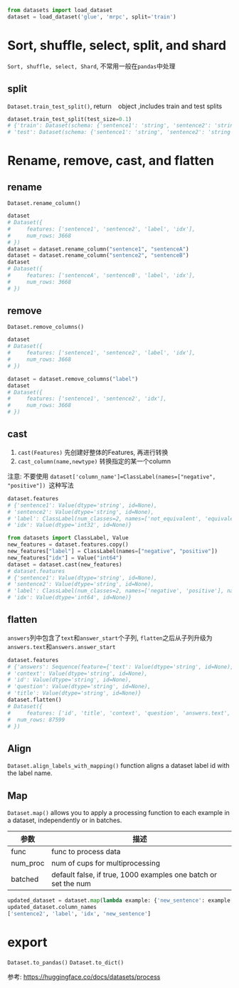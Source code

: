 
```python
from datasets import load_dataset
dataset = load_dataset('glue', 'mrpc', split='train')
```

# Sort, shuffle, select, split, and shard
`Sort, shuffle, select, Shard`, 不常用一般在`pandas`中处理

## split
`Dataset.train_test_split()`, return ` ` object ,includes train and test splits

```python
dataset.train_test_split(test_size=0.1)
# {'train': Dataset(schema: {'sentence1': 'string', 'sentence2': 'string', 'label': 'int64', 'idx': 'int32'}, num_rows: 3301),
# 'test': Dataset(schema: {'sentence1': 'string', 'sentence2': 'string', 'label': 'int64', 'idx': 'int32'}, num_rows: 367)}
```


# Rename, remove, cast, and flatten

## rename

`Dataset.rename_column()`

```python
dataset
# Dataset({
#     features: ['sentence1', 'sentence2', 'label', 'idx'],
#     num_rows: 3668
# })
dataset = dataset.rename_column("sentence1", "sentenceA")
dataset = dataset.rename_column("sentence2", "sentenceB")
dataset
# Dataset({
#     features: ['sentenceA', 'sentenceB', 'label', 'idx'],
#     num_rows: 3668
# })

```

## remove

`Dataset.remove_columns()`

```python
dataset
# Dataset({
#     features: ['sentence1', 'sentence2', 'label', 'idx'],
#     num_rows: 3668
# })

dataset = dataset.remove_columns("label")
dataset
# Dataset({
#     features: ['sentence1', 'sentence2', 'idx'],
#     num_rows: 3668
# })

```

## cast

1. `cast(Features)` 先创建好整体的Features, 再进行转换
2. `cast_column(name,newtype)` 转换指定的某一个column

注意:
不要使用 `dataset['column_name']=ClassLabel(names=["negative", "positive"]) `这种写法

```python
dataset.features
# {'sentence1': Value(dtype='string', id=None),
# 'sentence2': Value(dtype='string', id=None),
# 'label': ClassLabel(num_classes=2, names=['not_equivalent', 'equivalent'], names_file=None, id=None),
# 'idx': Value(dtype='int32', id=None)}

from datasets import ClassLabel, Value
new_features = dataset.features.copy()
new_features["label"] = ClassLabel(names=["negative", "positive"])
new_features["idx"] = Value("int64")
dataset = dataset.cast(new_features)
# dataset.features
# {'sentence1': Value(dtype='string', id=None),
# 'sentence2': Value(dtype='string', id=None),
# 'label': ClassLabel(num_classes=2, names=['negative', 'positive'], names_file=None, id=None),
# 'idx': Value(dtype='int64', id=None)}

```

## flatten
`answers`列中包含了`text`和`answer_start`个子列, `flatten`之后从子列升级为 `answers.text`和`answers.answer_start`

```python
dataset.features
# {'answers': Sequence(feature={'text': Value(dtype='string', id=None), 'answer_start': Value(dtype='int32', id=None)}, length=-1, id=None),
# 'context': Value(dtype='string', id=None),
# 'id': Value(dtype='string', id=None),
# 'question': Value(dtype='string', id=None),
# 'title': Value(dtype='string', id=None)}
dataset.flatten()
# Dataset({
#     features: ['id', 'title', 'context', 'question', 'answers.text', 'answers.answer_start'],
#  num_rows: 87599
# })

```


## Align
`Dataset.align_labels_with_mapping()` function aligns a dataset label id with the label name. 



## Map
`Dataset.map()` allows you to apply a processing function to each example in a dataset, independently or in batches.

参数|描述
--|--
func| func to process data
num_proc| num of cups for multiprocessing
batched|default false, if true, 1000 examples one batch or set the num




```python
updated_dataset = dataset.map(lambda example: {'new_sentence': example['sentence1']}, remove_columns=['sentence1'])
updated_dataset.column_names
['sentence2', 'label', 'idx', 'new_sentence']
```



# export

`Dataset.to_pandas()`
`Dataset.to_dict()`


参考:
https://huggingface.co/docs/datasets/process